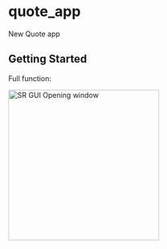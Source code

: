 # quote_app

New Quote app

## Getting Started

Full function:

<p align="left">
  <img src="video/quote-app.gif" alt="SR GUI Opening window"
       width="300">
</p>

